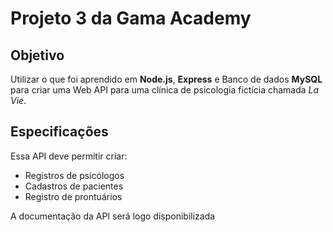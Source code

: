 # Projeto 3 da Gama Academy

## Objetivo
Utilizar o que foi aprendido em **Node.js**, **Express** e Banco de dados **MySQL** para criar uma Web API para uma clínica de psicologia fictícia chamada *La Vie*.

## Especificações
Essa API deve permitir criar:
- Registros de psicólogos
- Cadastros de pacientes
- Registro de prontuários

A documentação da API será logo disponibilizada

